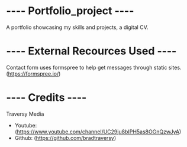 # ---- Portfolio_project ----
A portfolio showcasing my skills and projects, a digital CV.


# ---- External Recources Used ----
  Contact form uses formspree to help get messages through static sites.
  (https://formspree.io/)

# ---- Credits ----
Traversy Media
* Youtube: 
(https://www.youtube.com/channel/UC29ju8bIPH5as8OGnQzwJyA)
* Github: 
(https://github.com/bradtraversy)
